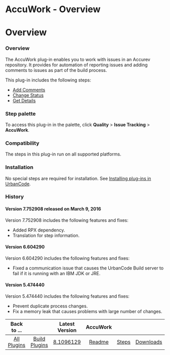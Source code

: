 
AccuWork - Overview
===================

# Overview



### Overview




 


The AccuWork plug-in enables you to work with issues in an Accurev repository. It provides for automation of reporting issues and adding comments to issues as part of the build process.


This plug-in includes the following steps:


* [Add Comments](#add_comments)
* [Change Status](#change_status)
* [Get Details](#get_details)



### Step palette


To access this plug-in in the palette, click **Quality** > **Issue Tracking** > **AccuWork**.


### Compatibility


The steps in this plug-in run on all supported platforms.


### Installation


No special steps are required for installation. See [Installing plug-ins in UrbanCode](https://www.urbancode.com/resource/installing-plug-ins-in-urbancode-products/ "Installing plug-ins in UrbanCode").


### History


#### Version 7.752908 released on March 9, 2016


Version 7.752908 includes the following features and fixes:


* Added RPX dependency.
* Translation for step information.


#### Version 6.604290


Version 6.604290 includes the following features and fixes:


* Fixed a communication issue that causes the UrbanCode Build server to fail if it is running with an IBM JDK or JRE.


#### Version 5.474440


Version 5.474440 includes the following features and fixes:


* Prevent duplicate process changes.
* Fix a memory leak that causes problems with large number of changes.


|Back to ...||Latest Version|AccuWork |||
| :---: | :---: | :---: | :---: | :---: | :---: |
|[All Plugins](../../index.md)|[Build Plugins](../README.md)|[8.1096129](https://raw.githubusercontent.com/UrbanCode/IBM-UCB-PLUGINS/main/files/AccuWork/AccuWork-8.1096129.zip)|[Readme](README.md)|[Steps](steps.md)|[Downloads](downloads.md)|
